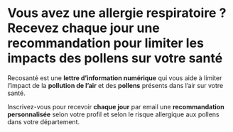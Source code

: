 # **Vous avez une allergie respiratoire ?** Recevez chaque jour une recommandation pour limiter les impacts des **pollens** sur votre santé

Recosanté est une **lettre d’information numérique** qui vous aide à limiter l’impact de la **pollution de l’air** et des **pollens** présents dans l’air sur votre santé.

Inscrivez-vous pour recevoir **chaque jour** par email une **recommandation personnalisée** selon votre profil et selon le risque allergique aux pollens dans votre département.
